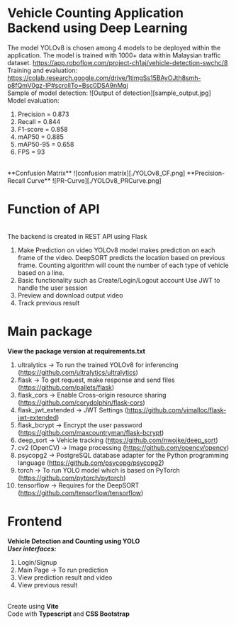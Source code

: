 # Vehicle Counting Application Backend using Deep Learning
The model YOLOv8 is chosen among 4 models to be deployed within the application. The model is trained with 1000+ data within Malaysian traffic dataset. https://app.roboflow.com/project-ch1aj/vehicle-detection-swchc/8
<br>
Training and evaluation: https://colab.research.google.com/drive/1timgSs15BAyOJth8smh-p8fQmV0gz-IP#scrollTo=Bsc0DSA9nMqj
<br>
Sample of model detection:
![Output of detection][sample_output.jpg]
Model evaluation:
1. Precision = 0.873
2. Recall = 0.844
3. F1-score = 0.858
4. mAP50 = 0.885
5. mAP50-95 = 0.658
6. FPS = 93
<br>
**Confusion Matrix**
![confusion matrix][./YOLOv8_CF.png]
**Precision-Recall Curve**
![PR-Curve][./YOLOv8_PRCurve.png]

# Function of API
<br> The backend is created in REST API using Flask
1. Make Prediction on video
   YOLOv8 model makes prediction on each frame of the video.
   DeepSORT predicts the location based on previous frame.
   Counting algorithm will count the number of each type of vehicle based on a line.
2. Basic functionality such as Create/Login/Logout account
   Use JWT to handle the user session
3. Preview and download output video
4. Track previous result
# Main package
**View the package version at requirements.txt**
1. ultralytics -> To run the trained YOLOv8 for inferencing (https://github.com/ultralytics/ultralytics)
2. flask -> To get request, make response and send files (https://github.com/pallets/flask)
3. flask_cors -> Enable Cross-origin resource sharing (https://github.com/corydolphin/flask-cors)
4. flask_jwt_extended -> JWT Settings (https://github.com/vimalloc/flask-jwt-extended)
5. flask_bcrypt -> Encrypt the user password (https://github.com/maxcountryman/flask-bcrypt)
6. deep_sort -> Vehicle tracking (https://github.com/nwojke/deep_sort)
7. cv2 (OpenCV) -> Image processing (https://github.com/opencv/opencv)
8. psycopg2 -> PostgreSQL database adapter for the Python programming language (https://github.com/psycopg/psycopg2)
9. torch -> To run YOLO model which is based on PyTorch (https://github.com/pytorch/pytorch)
10. tensorflow -> Requires for the DeepSORT (https://github.com/tensorflow/tensorflow)

# Frontend
**Vehicle Detection and Counting using YOLO** <br>
***User interfaces:***
1. Login/Signup
2. Main Page -> To run prediction
3. View prediction result and video
4. View previous result
<br>
Create using <strong>Vite</strong><br>
Code with <strong> Typescript </strong> and <strong> CSS Bootstrap </strong>
